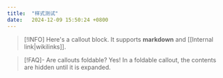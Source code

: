 ```yaml
---
title:  "样式测试"
date:   2024-12-09 15:50:24 +0800
---
```


> [!INFO]
> Here's a callout block.
> It supports **markdown** and [[Internal link|wikilinks]].

> [!FAQ]- Are callouts foldable?
> Yes! In a foldable callout, the contents are hidden until it is expanded.

